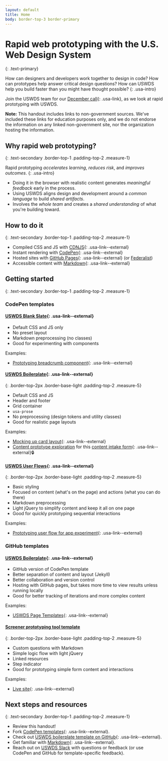 ```yaml
---
layout: default
title: Home
body: border-top-3 border-primary
---
```

# Rapid web prototyping with the U.S. Web Design System
{: .text-primary}

How can designers and developers work together to design in code? How can prototypes help answer critical design questions? How can USWDS help you build faster than you might have thought possible?
{: .usa-intro}

Join the USWDS team for our [December call](https://digital.gov/event/2021/12/16/uswds-monthly-call-december-2021/){: .usa-link}, as we look at rapid prototyping with USWDS.

**Note:** This handout includes links to non-government sources. We've included these links for education purposes only, and we do not endorse the information on any linked non-government site, nor the organization hosting the information.

## Why rapid web prototyping?
{: .text-secondary .border-top-1 .padding-top-2 .measure-1}

Rapid prototyping *accelerates learning*, *reduces risk*, and *improves outcomes*.
{: .usa-intro}

- Doing it in the browser with realistic content generates *meaningful feedback* early in the process.
- Using USWDS aligns design and development around a *common language* to build *shared artifacts*.
- Involves the *whole team* and creates a *shared understanding* of what you're building toward.

## How to do it
{: .text-secondary .border-top-1 .padding-top-2 .measure-1}

- Compiled CSS and JS with [CDNJS](https://cdnjs.com/libraries/uswds){: .usa-link--external}
- Instant rendering with [CodePen](https://codepen.io/){: .usa-link--external}
- Hosted sites with [GitHub Pages](https://pages.github.com/){: .usa-link--external} (or [Federalist](https://federalist.18f.gov/))
- Accessible content with [Markdown](https://docs.github.com/en/github/writing-on-github/getting-started-with-writing-and-formatting-on-github/basic-writing-and-formatting-syntax){: .usa-link--external}

## Getting started
{: .text-secondary .border-top-1 .padding-top-2 .measure-1}

### CodePen templates

#### [USWDS Blank Slate](https://codepen.io/pglevy/pen/gOxNXGY){: .usa-link--external}

- Default CSS and JS only
- No preset layout
- Markdown preprocessing (no classes)
- Good for experimenting with components

Examples:
- [Prototyping breadcrumb component](https://codepen.io/pglevy/pen/oNjBBow?editors=0100){: .usa-link--external}

#### [USWDS Boilerplate](https://codepen.io/pglevy/pen/abBgJbe){: .usa-link--external}
{: .border-top-2px .border-base-light .padding-top-2 .measure-5}

- Default CSS and JS
- Header and footer
- Grid container
- `usa-prose`
- No preprocessing (design tokens and utility classes)
- Good for realistic page layouts
  
Examples: 
- [Mocking up card layout](https://codepen.io/pglevy/pen/eYgrPxq?editors=1000){: .usa-link--external}
- [Content prototype exploration](https://codepen.io/pglevy/pen/abLvdpB) for this [content intake form](https://docs.google.com/document/d/1EXWxaWL46OpxV9sLvsgPsJI3vOhXbYKAFMnm9ewtQ7s/edit#heading=h.r6vrqb78ivw){: .usa-link--external}🔒

#### [USWDS User Flows](https://codepen.io/pglevy/pen/mdMZXOX){: .usa-link--external}
{: .border-top-2px .border-base-light .padding-top-2 .measure-5}

- Basic styling
- Focused on content (what's on the page) and actions (what you can do there)
- Markdown preprocessing
- Light jQuery to simplify content and keep it all on one page
- Good for quickly prototyping sequential interactions

Examples:
- [Prototyping user flow for app experiment](https://codepen.io/pglevy/pen/dyzxPaM){: .usa-link--external}

### GitHub templates

#### [USWDS Boilerplate](https://github.com/Bixal/uswds-boilerplate){: .usa-link--external}

- GitHub version of CodePen template
- Better separation of content and layout (Jekyll)
- Better collaboration and version control
- Hosting with GitHub pages, but takes more time to view results unless running locally
- Good for better tracking of iterations and more complex content

Examples:
- [USWDS Page Templates](https://bixal.github.io/uswds-page-templates/){: .usa-link--external}

#### [Screener prototyping tool template](https://github.com/Bixal/uswds-screener-prototyping-tool)
{: .border-top-2px .border-base-light .padding-top-2 .measure-5}

- Custom questions with Markdown
- Simple logic flow with light jQuery
- Linked resources
- Step indicator
- Good for prototyping simple form content and interactions

Examples:
- [Live site](https://bixal.github.io/uswds-screener-prototyping-tool/){: .usa-link--external}

## Next steps and resources
{: .text-secondary .border-top-1 .padding-top-2 .measure-1}

- Review this handout!
- Fork [CodePen templates](https://codepen.io/collection/waGRZM){: .usa-link--external}.
- Check out [USWDS boilerplate template on GitHub](https://github.com/Bixal/uswds-boilerplate){: .usa-link--external}.
- Get familiar with [Markdown](https://docs.github.com/en/github/writing-on-github/getting-started-with-writing-and-formatting-on-github/basic-writing-and-formatting-syntax){: .usa-link--external}.
- Reach out on [USWDS Slack](https://designsystem.digital.gov/about/community/) with questions or feedback (or use CodePen and GitHub for template-specific feedback).